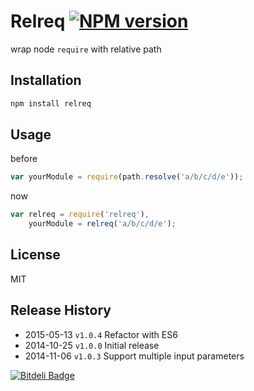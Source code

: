 # Relreq [![NPM version](https://badge.fury.io/js/relreq.svg)](http://badge.fury.io/js/relreq)

wrap node `require` with relative path

## Installation

```js
npm install relreq
```

## Usage

before

```js
var yourModule = require(path.resolve('a/b/c/d/e'));
```

now

```js
var relreq = require('relreq'),
    yourModule = relreq('a/b/c/d/e');
```

## License
MIT

## Release History

* 2015-05-13 `v1.0.4` Refactor with ES6
* 2014-10-25 `v1.0.0` Initial release
* 2014-11-06 `v1.0.3` Support multiple input parameters

[![Bitdeli Badge](https://d2weczhvl823v0.cloudfront.net/LeoAJ/relreq/trend.png)](https://bitdeli.com/free "Bitdeli Badge")

